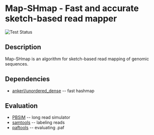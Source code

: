 # Map-SHmap - Fast and accurate sketch-based read mapper

![Test Status](https://github.com/pesho-ivanov/sweepmap/actions/workflows/test.yml/badge.svg)

## Description

Map-SHmap is an algorithm for sketch-based read mapping of genomic sequences.

## Dependencies

* [ankerl/unordered_dense](https://github.com/martinus/unordered_dense) -- fast hashmap

## Evaluation
* [PBSIM](https://github.com/pfaucon/PBSIM-PacBio-Simulator) -- long read simulator
* [samtools](https://github.com/samtools/samtools) -- labeling reads
* [paftools](https://github.com/RBGKew/pypaftol/blob/master/paftools_tutorial.md) -- evaluating .paf